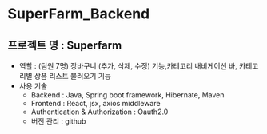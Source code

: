 # SuperFarm_Backend
## 프로젝트 명 : Superfarm
- 역할 : (팀원 7명) 장바구니 (추가, 삭제, 수정) 기능,카테고리 내비게이션 바, 카테고리별 상품 리스트 불러오기 기능
- 사용 기술 
  - Backend : Java, Spring boot framework, Hibernate, Maven
  - Frontend : React, jsx, axios middleware
  - Authentication & Authorization : Oauth2.0
  - 버전 관리 : github
  
